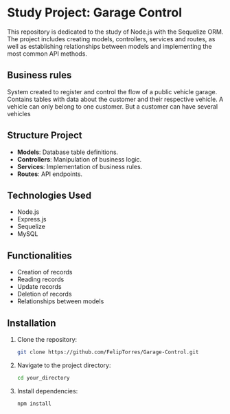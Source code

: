 # Study Project: Garage Control

This repository is dedicated to the study of Node.js with the Sequelize ORM. The project includes creating models, controllers, services and routes, as well as establishing relationships between models and implementing the most common API methods.

## Business rules

System created to register and control the flow of a public vehicle garage. Contains tables with data about the customer and their respective vehicle.
A vehicle can only belong to one customer. But a customer can have several vehicles

## Structure Project

- **Models**: Database table definitions.
- **Controllers**: Manipulation of business logic.
- **Services**: Implementation of business rules.
- **Routes**: API endpoints.

## Technologies Used

- Node.js
- Express.js
- Sequelize
- MySQL

## Functionalities

- Creation of records
- Reading records
- Update records
- Deletion of records
- Relationships between models

## Installation

1. Clone the repository:
    ```bash
    git clone https://github.com/FelipTorres/Garage-Control.git
    ```

2. Navigate to the project directory:
    ```bash
    cd your_directory
    ```
3. Install dependencies:
    ```bash
    npm install
    ```

